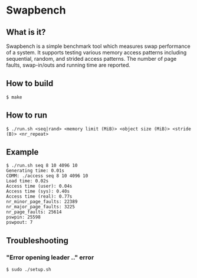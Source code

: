 # Swapbench

## What is it?
Swapbench is a simple benchmark tool which measures swap performance of a system.
It supports testing various memory access patterns including sequential, random, and strided access patterns.
The number of page faults, swap-in/outs and running time are reported.

## How to build
```
$ make
```

## How to run
```
$ ./run.sh <seq|rand> <memory limit (MiB)> <object size (MiB)> <stride (B)> <nr_repeat>
```

## Example
```
$ ./run.sh seq 8 10 4096 10
Generating time: 0.01s
COMM: ./access seq 8 10 4096 10
Load time: 0.02s
Access time (user): 0.04s
Access time (sys): 0.40s
Access time (real): 0.77s
nr_minor_page_faults: 22389
nr_major_page_faults: 3225
nr_page_faults: 25614
pswpin: 25598
pswpout: 7
```

## Troubleshooting
### "Error opening leader .." error
```
$ sudo ./setup.sh
```
